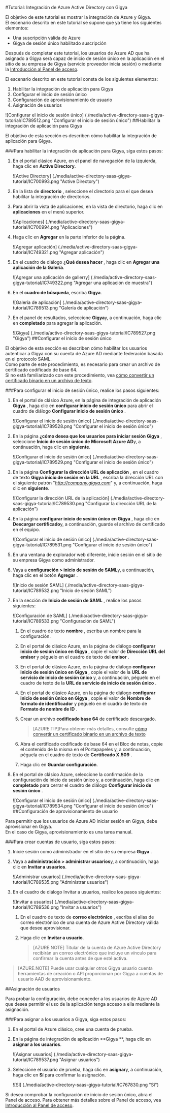 <properties 
    pageTitle="Tutorial: Integración de Azure Active Directory con Gigya | Microsoft Azure" 
    description="Aprenda a usar Gigya con Azure Active Directory para habilitar el inicio de sesión único, aprovisionamiento automatizado y mucho más." 
    services="active-directory" 
    authors="jeevansd"  
    documentationCenter="na" 
    manager="femila"/>
<tags 
    ms.service="active-directory" 
    ms.devlang="na" 
    ms.topic="article" 
    ms.tgt_pltfrm="na" 
    ms.workload="identity" 
    ms.date="09/01/2016" 
    ms.author="jeedes" />

#<a name="tutorial-azure-active-directory-integration-with-gigya"></a>Tutorial: Integración de Azure Active Directory con Gigya
  
El objetivo de este tutorial es mostrar la integración de Azure y Gigya.  
El escenario descrito en este tutorial se supone que ya tiene los siguientes elementos:

-   Una suscripción válida de Azure
-   Gigya de sesión único habilitado suscripción
  
Después de completar este tutorial, los usuarios de Azure AD que ha asignado a Gigya será capaz de inicio de sesión único en la aplicación en el sitio de su empresa de Gigya (servicio proveedor inicia sesión) o mediante la [Introducción al Panel de acceso](active-directory-saas-access-panel-introduction.md).
  
El escenario descrito en este tutorial consta de los siguientes elementos:

1.  Habilitar la integración de aplicación para Gigya
2.  Configurar el inicio de sesión único
3.  Configuración de aprovisionamiento de usuario
4.  Asignación de usuarios

![Configurar el inicio de sesión único] (./media/active-directory-saas-gigya-tutorial/IC789512.png "Configurar el inicio de sesión único")
##<a name="enabling-the-application-integration-for-gigya"></a>Habilitar la integración de aplicación para Gigya
  
El objetivo de esta sección es describen cómo habilitar la integración de aplicación para Gigya.

###<a name="to-enable-the-application-integration-for-gigya-perform-the-following-steps"></a>Para habilitar la integración de aplicación para Gigya, siga estos pasos:

1.  En el portal clásico Azure, en el panel de navegación de la izquierda, haga clic en **Active Directory**.

    ![Active Directory] (./media/active-directory-saas-gigya-tutorial/IC700993.png "Active Directory")

2.  En la lista de **directorio** , seleccione el directorio para el que desea habilitar la integración de directorios.

3.  Para abrir la vista de aplicaciones, en la vista de directorio, haga clic en **aplicaciones** en el menú superior.

    ![Aplicaciones] (./media/active-directory-saas-gigya-tutorial/IC700994.png "Aplicaciones")

4.  Haga clic en **Agregar** en la parte inferior de la página.

    ![Agregar aplicación] (./media/active-directory-saas-gigya-tutorial/IC749321.png "Agregar aplicación")

5.  En el cuadro de diálogo **¿Qué desea hacer** , haga clic en **Agregar una aplicación de la Galería**.

    ![Agregar una aplicación de gallerry] (./media/active-directory-saas-gigya-tutorial/IC749322.png "Agregar una aplicación de muestra")

6.  En el **cuadro de búsqueda**, escriba **Gigya**.

    ![Galería de aplicación] (./media/active-directory-saas-gigya-tutorial/IC789513.png "Galería de aplicación")

7.  En el panel de resultados, seleccione **Gigya**y, a continuación, haga clic en **completado** para agregar la aplicación.

    ![Gigya] (./media/active-directory-saas-gigya-tutorial/IC789527.png "Gigya")
##<a name="configuring-single-sign-on"></a>Configurar el inicio de sesión único
  
El objetivo de esta sección es describen cómo habilitar los usuarios autenticar a Gigya con su cuenta de Azure AD mediante federación basada en el protocolo SAML.  
Como parte de este procedimiento, es necesario para crear un archivo de certificado codificado de base 64.  
Si no está familiarizado con este procedimiento, vea [cómo convertir un certificado binario en un archivo de texto](http://youtu.be/PlgrzUZ-Y1o).

###<a name="to-configure-single-sign-on-perform-the-following-steps"></a>Para configurar el inicio de sesión único, realice los pasos siguientes:

1.  En el portal de clásico Azure, en la página de integración de aplicación **Gigya** , haga clic en **configurar inicio de sesión único** para abrir el cuadro de diálogo **Configurar inicio de sesión único** .

    ![Configurar el inicio de sesión único] (./media/active-directory-saas-gigya-tutorial/IC789528.png "Configurar el inicio de sesión único")

2.  En la página **¿cómo desea que los usuarios para iniciar sesión Gigya** , seleccione **Inicio de sesión único de Microsoft Azure AD**y, a continuación, haga clic en **siguiente**.

    ![Configurar el inicio de sesión único] (./media/active-directory-saas-gigya-tutorial/IC789529.png "Configurar el inicio de sesión único")

3.  En la página **Configurar la dirección URL de aplicación** , en el cuadro de texto **Gigya inicio de sesión en la URL** , escriba la dirección URL con el siguiente patrón "*http://company.gigya.com*" y, a continuación, haga clic en **siguiente**.

    ![Configurar la dirección URL de la aplicación] (./media/active-directory-saas-gigya-tutorial/IC789530.png "Configurar la dirección URL de la aplicación")

4.  En la página **configurar inicio de sesión único en Gigya** , haga clic en **Descargar certificado**y, a continuación, guarde el archivo de certificado en el equipo.

    ![Configurar el inicio de sesión único] (./media/active-directory-saas-gigya-tutorial/IC789531.png "Configurar el inicio de sesión único")

5.  En una ventana de explorador web diferente, inicie sesión en el sitio de su empresa Gigya como administrador.

6.  Vaya a **configuración \> inicio de sesión de SAML**y, a continuación, haga clic en el botón **Agregar** .

    ![Inicio de sesión SAML] (./media/active-directory-saas-gigya-tutorial/IC789532.png "Inicio de sesión SAML")

7.  En la sección de **Inicio de sesión de SAML** , realice los pasos siguientes:

    ![Configuración de SAML] (./media/active-directory-saas-gigya-tutorial/IC789533.png "Configuración de SAML")

    1.  En el cuadro de texto **nombre** , escriba un nombre para la configuración.
    2.  En el portal de clásico Azure, en la página de diálogo **configurar inicio de sesión único en Gigya** , copie el valor de **Dirección URL del emisor** y péguelo en el cuadro de texto del **emisor** .
    3.  En el portal de clásico Azure, en la página de diálogo **configurar inicio de sesión único en Gigya** , copie el valor de la **URL de servicio de inicio de sesión único** y, a continuación, péguelo en el cuadro de texto de la **URL de servicio de inicio de sesión único** .
    4.  En el portal de clásico Azure, en la página de diálogo **configurar inicio de sesión único en Gigya** , copie el valor de **Nombre de formato de identificador** y péguelo en el cuadro de texto de **Formato de nombre de ID** .
    5.  Crear un archivo **codificado base 64** de certificado descargado.
        
        >[AZURE.TIP]Para obtener más detalles, consulte [cómo convertir un certificado binario en un archivo de texto](http://youtu.be/PlgrzUZ-Y1o)

    6.  Abra el certificado codificado de base 64 en el Bloc de notas, copie el contenido de la misma en el Portapapeles y, a continuación, péguela en el cuadro de texto de **Certificado X.509** .
    7.  Haga clic en **Guardar configuración**.

8.  En el portal de clásico Azure, seleccione la confirmación de la configuración de inicio de sesión único y, a continuación, haga clic en **completado** para cerrar el cuadro de diálogo **Configurar inicio de sesión único** .

    ![Configurar el inicio de sesión único] (./media/active-directory-saas-gigya-tutorial/IC789534.png "Configurar el inicio de sesión único")
##<a name="configuring-user-provisioning"></a>Configuración de aprovisionamiento de usuario
  
Para permitir que los usuarios de Azure AD iniciar sesión en Gigya, debe aprovisionar en Gigya.  
En el caso de Gigya, aprovisionamiento es una tarea manual.

###<a name="to-provision-a-user-accounts-perform-the-following-steps"></a>Para crear cuentas de usuario, siga estos pasos:

1.  Inicie sesión como administrador en el sitio de su empresa **Gigya** .

2.  Vaya a **administración \> administrar usuarios**y, a continuación, haga clic en **Invitar a usuarios**.

    ![Administrar usuarios] (./media/active-directory-saas-gigya-tutorial/IC789535.png "Administrar usuarios")

3.  En el cuadro de diálogo Invitar a usuarios, realice los pasos siguientes:

    ![Invitar a usuarios] (./media/active-directory-saas-gigya-tutorial/IC789536.png "Invitar a usuarios")

    1.  En el cuadro de texto de **correo electrónico** , escriba el alias de correo electrónico de una cuenta de Azure Active Directory válida que desee aprovisionar.
    2.  Haga clic en **Invitar a usuario**.
    
        >[AZURE.NOTE] Titular de la cuenta de Azure Active Directory recibirán un correo electrónico que incluye un vínculo para confirmar la cuenta antes de que esté activa.

>[AZURE.NOTE] Puede usar cualquier otros Gigya usuario cuenta herramientas de creación o API proporcionan por Gigya a cuentas de usuario AAD de aprovisionamiento.

##<a name="assigning-users"></a>Asignación de usuarios
  
Para probar la configuración, debe conceder a los usuarios de Azure AD que desea permitir el uso de la aplicación tenga acceso a ella mediante la asignación.

###<a name="to-assign-users-to-gigya-perform-the-following-steps"></a>Para asignar a los usuarios a Gigya, siga estos pasos:

1.  En el portal de Azure clásico, cree una cuenta de prueba.

2.  En la página de integración de aplicación **Gigya **, haga clic en **asignar a los usuarios**.

    ![Asignar usuarios] (./media/active-directory-saas-gigya-tutorial/IC789537.png "Asignar usuarios")

3.  Seleccione el usuario de prueba, haga clic en **asignar**y, a continuación, haga clic en **Sí** para confirmar la asignación.

    ![Sí] (./media/active-directory-saas-gigya-tutorial/IC767830.png "Sí")
  
Si desea comprobar la configuración de inicio de sesión único, abra el Panel de acceso. Para obtener más detalles sobre el Panel de acceso, vea [Introducción al Panel de acceso](active-directory-saas-access-panel-introduction.md).